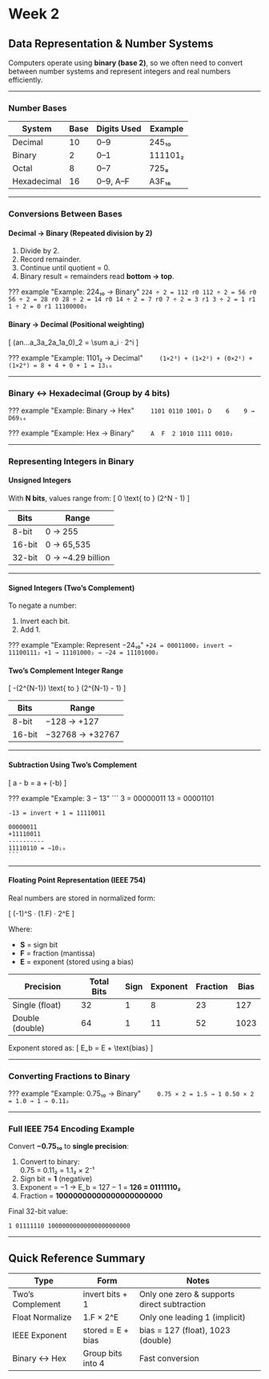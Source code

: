 # Week 2

## Data Representation & Number Systems

Computers operate using **binary (base 2)**, so we often need to convert between number systems and represent integers and real numbers efficiently.

---

### Number Bases

| System      | Base | Digits Used | Example |
| ----------- | ---- | ----------- | ------- |
| Decimal     | 10   | 0–9         | 245₁₀   |
| Binary      | 2    | 0–1         | 111101₂ |
| Octal       | 8    | 0–7         | 725₈    |
| Hexadecimal | 16   | 0–9, A–F    | A3F₁₆   |

---

### Conversions Between Bases

#### Decimal → Binary (Repeated division by 2)

1. Divide by 2.
2. Record remainder.
3. Continue until quotient = 0.
4. Binary result = remainders read **bottom → top**.

??? example "Example: 224₁₀ → Binary"
    ```
    224 ÷ 2 = 112 r0
    112 ÷ 2 = 56 r0
    56 ÷ 2 = 28 r0
    28 ÷ 2 = 14 r0
    14 ÷ 2 = 7 r0
    7 ÷ 2 = 3 r1
    3 ÷ 2 = 1 r1
    1 ÷ 2 = 0 r1
    11100000₂
    ```

#### Binary → Decimal (Positional weighting)

\[
(an…a_3a_2a_1a_0)\_2 = \sum a_i · 2^i
\]

??? example "Example: 1101₂ → Decimal"
    ```     (1×2³) + (1×2²) + (0×2¹) + (1×2⁰)
    = 8 + 4 + 0 + 1 = 13₁₀
    ```

---

### Binary ↔ Hexadecimal (Group by 4 bits)

??? example "Example: Binary → Hex"
    `     1101 0110 1001₂
    D    6    9
    → D69₁₆
    `

??? example "Example: Hex → Binary"
    `     A  F  2
    1010 1111 0010₂
    `

---

### Representing Integers in Binary

#### Unsigned Integers

With **N bits**, values range from:
\[
0 \text{ to } (2^N - 1)
\]

| Bits   | Range             |
| ------ | ----------------- |
| 8-bit  | 0 → 255           |
| 16-bit | 0 → 65,535        |
| 32-bit | 0 → ~4.29 billion |

---

#### Signed Integers (Two’s Complement)

To negate a number:

1. Invert each bit.
2. Add 1.

??? example "Example: Represent −24₁₀"
    ```
    +24 = 00011000₂
    invert → 11100111₂
    +1 → 11101000₂
    → −24 = 11101000₂
    ```

#### Two’s Complement Integer Range

\[
-(2^{N-1}) \text{ to } (2^{N-1} - 1)
\]

| Bits   | Range           |
| ------ | --------------- |
| 8-bit  | −128 → +127     |
| 16-bit | −32768 → +32767 |

---

#### Subtraction Using Two’s Complement

\[
a - b = a + (-b)
\]

??? example "Example: 3 − 13"
    ```
    3 = 00000011
    13 = 00001101

    -13 = invert + 1 = 11110011

    00000011
    +11110011
    ----------
    11110110 = −10₁₀
    ```

---

#### Floating Point Representation (IEEE 754)

Real numbers are stored in normalized form:

\[
(-1)^S · (1.F) · 2^E
\]

Where:

- **S** = sign bit
- **F** = fraction (mantissa)
- **E** = exponent (stored using a bias)

| Precision       | Total Bits | Sign | Exponent | Fraction | Bias |
| --------------- | ---------- | ---- | -------- | -------- | ---- |
| Single (float)  | 32         | 1    | 8        | 23       | 127  |
| Double (double) | 64         | 1    | 11       | 52       | 1023 |

Exponent stored as:
\[
E_b = E + \text{bias}
\]

---

### Converting Fractions to Binary

??? example "Example: 0.75₁₀ → Binary"
    `     0.75 × 2 = 1.5 → 1
    0.50 × 2 = 1.0 → 1
    → 0.11₂
    `

---

### Full IEEE 754 Encoding Example

Convert **−0.75₁₀** to **single precision**:

1. Convert to binary:  
   0.75 = 0.11₂ = 1.1₂ × 2⁻¹
2. Sign bit = **1** (negative)
3. Exponent = −1 → E_b = 127 − 1 = **126 = 01111110₂**
4. Fraction = **10000000000000000000000**

Final 32-bit value:

```
1 01111110 10000000000000000000000
```

---

## Quick Reference Summary

| Type             | Form              | Notes                                       |
| ---------------- | ----------------- | ------------------------------------------- |
| Two’s Complement | invert bits + 1   | Only one zero & supports direct subtraction |
| Float Normalize  | 1.F × 2^E         | Only one leading 1 (implicit)               |
| IEEE Exponent    | stored = E + bias | bias = 127 (float), 1023 (double)           |
| Binary ↔ Hex    | Group bits into 4 | Fast conversion                             |
